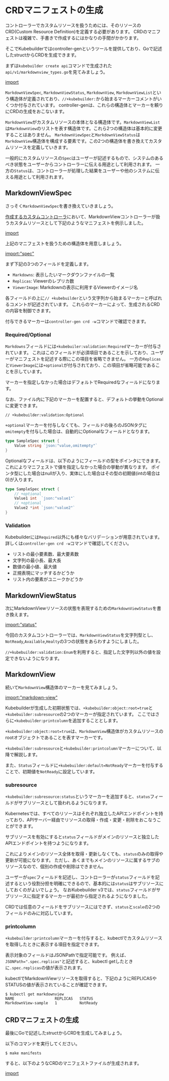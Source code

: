 # CRDマニフェストの生成

コントローラーでカスタムリソースを扱うためには、そのリソースのCRD(Custom Resource Definition)を定義する必要があります。
CRDのマニフェストは複雑で、手書きで作成するにはかなりの手間がかかります。

そこでKubebuilderではcontroller-genというツールを提供しており、Goで記述したstructからCRDを生成できます。

まずは`kubebuilder create api`コマンドで生成された`api/v1/markdownview_types.go`を見てみましょう。

[import](../../codes/00_scaffold/api/v1/markdownview_types.go)

`MarkdownViewSpec`, `MarkdownViewStatus`, `MarkdownView`, `MarkdownViewList`という構造体が定義されており、`//+kubebuilder:`から始まるマーカーコメントがいくつか付与されています。
controller-genは、これらの構造体とマーカーを頼りにCRDの生成をおこないます。

`MarkdownView`がカスタムリソースの本体となる構造体です。`MarkdownViewList`は`MarkdownView`のリストを表す構造体です。これら2つの構造体は基本的に変更することはありません。
`MarkdownViewSpec`と`MarkdownViewStatus`は`MarkdownView`構造体を構成する要素です。この2つの構造体を書き換えてカスタムリソースを定義していきます。

一般的にカスタムリソースの`Spec`はユーザーが記述するもので、システムのあるべき状態をユーザーからコントローラーに伝える用途として利用されます。
一方の`Status`は、コントローラーが処理した結果をユーザーや他のシステムに伝える用途として利用されます。

## MarkdownViewSpec

さっそく`MarkdownViewSpec`を書き換えていきましょう。

[作成するカスタムコントローラ](../introduction/sample.md)において、MarkdownViewコントローラーが扱うカスタムリソースとして下記のようなマニフェストを例示しました。

[import](../../codes/20_manifests/config/samples/view_v1_markdownview.yaml)

上記のマニフェストを扱うための構造体を用意しましょう。

[import:"spec"](../../codes/20_manifests/api/v1/markdownview_types.go)

まず下記の3つのフィールドを定義します。

- `Markdowns`: 表示したいマークダウンファイルの一覧
- `Replicas`: Viewerのレプリカ数
- `ViewerImage`: Markdownの表示に利用するViewerのイメージ名

各フィールドの上に`// +kubebuilder`という文字列から始まるマーカーと呼ばれるコメントが記述されています。
これらのマーカーによって、生成されるCRDの内容を制御できます。

付与できるマーカーは`controller-gen crd -w`コマンドで確認できます。

### Required/Optional

`Markdowns`フィールドには`+kubebuiler:validation:Required`マーカーが付与されています。
これはこのフィールドが必須項目であることを示しており、ユーザーがマニフェストを記述する際にこの項目を省略できません。
一方の`Replicas`と`ViewerImage`には`+optional`が付与されており、この項目が省略可能であることを示しています。

マーカーを指定しなかった場合はデフォルトでRequiredなフィールドになります。

なお、ファイル内に下記のマーカーを配置すると、デフォルトの挙動をOptionalに変更できます。

```
// +kubebuilder:validation:Optional
```

`+optional`マーカーを付与しなくても、フィールドの後ろのJSONタグに`omitempty`を付与した場合は、自動的にOptionalなフィールドとなります。

```go
type SampleSpec struct {
	Value string `json:"value,omitempty"`
}
```

Optionalなフィールドは、以下のようにフィールドの型をポインタにできます。
これによりマニフェストで値を指定しなかった場合の挙動が異なります。
ポインタ型にした場合はnullが入り、実体にした場合はその型の初期値(intの場合は0)が入ります。

```go
type SampleSpec struct {
	// +optional
	Value1 int  `json:"value1"`
	// +optional
	Value2 *int `json:"value2"`
}
```

### Validation

Kubebuilderには`Required`以外にも様々なバリデーションが用意されています。
詳しくは`controller-gen crd -w`コマンドで確認してください。

- リストの最小要素数、最大要素数
- 文字列の最小長、最大長
- 数値の最小値、最大値
- 正規表現にマッチするかどうか
- リスト内の要素がユニークかどうか

## MarkdownViewStatus

次にMarkdownViewリソースの状態を表現するための`MarkdownViewStatus`を書き換えます。

[import:"status"](../../codes/20_manifests/api/v1/markdownview_types.go)

今回のカスタムコントローラーでは、`MarkdownViewStatus`を文字列型とし、`NotReady`,`Available`,`Healty`の3つの状態をあらわすようにしました。

`//+kubebuilder:validation:Enum`を利用すると、指定した文字列以外の値を設定できないようになります。

## MarkdownView

続いて`MarkdownView`構造体のマーカーを見てみましょう。

[import:"markdown-view"](../../codes/20_manifests/api/v1/markdownview_types.go)

Kubebuilderが生成した初期状態では、`+kubebuilder:object:root=true`と`+kubebuilder:subresource`の2つのマーカーが指定されています。
ここではさらに`+kubebuilder:printcolumn`を追加することとします。
  
`+kubebuilder:object:root=true`は、`MarkdownView`構造体がカスタムリソースのrootオブジェクトであることを表すマーカーです。

`+kubebuilder:subresource`と`+kubebuilder:printcolumn`マーカーについて、以降で解説します。

また、`Status`フィールドに`+kubebuilder:default=NotReady`マーカーを付与することで、初期値を`NotReady`に設定しています。

### subresource

`+kubebuilder:subresource:status`というマーカーを追加すると、`status`フィールドがサブリソースとして扱われるようになります。

Kubernetesでは、すべてのリソースはそれぞれ独立したAPIエンドポイントを持っており、APIサーバー経由でリソースの取得・作成・変更・削除をおこなうことができます。

サブリソースを有効にすると`status`フィールドがメインのリソースと独立したAPIエンドポイントを持つようになります。

これによりメインのリソース全体を取得・更新しなくても、`status`のみの取得や更新が可能になります。
ただし、あくまでもメインのリソースに属するサブのリソースなので、個別の作成や削除はできません。

ユーザーが`spec`フィールドを記述し、コントローラーが`status`フィールドを記述するという役割分担を明確にできるので、基本的には`status`はサブリソースにしておくのがよいでしょう。
なおKubebuilder v3では、`status`フィールドがサブリソースに指定するマーカーが最初から指定されるようになりました。

CRDでは任意のフィールドをサブリソースにはできず、`status`と`scale`の2つのフィールドのみに対応しています。

### printcolumn

`+kubebuilder:printcolumn`マーカーを付与すると、kubectlでカスタムリソースを取得したときに表示する項目を指定できます。

表示対象のフィールドはJSONPathで指定可能です。
例えば、`JSONPath=".spec.replicas"`と記述すると、kubectl getしたときに`.spec.replicas`の値が表示されます。

kubectlでMarkdownViewリソースを取得すると、下記のようにREPLICASやSTATUSの値が表示されていることが確認できます。

```
$ kubectl get markdownview
NAME                  REPLICAS   STATUS
MarkdownView-sample   1          NotReady
```

## CRDマニフェストの生成

最後にGoで記述したstructからCRDを生成してみましょう。

以下のコマンドを実行してください。

```console
$ make manifests
```

すると、以下のようなCRDのマニフェストファイルが生成されます。

[import](../../codes/20_manifests/config/crd/bases/view.zoetrope.github.io_markdownviews.yaml)
